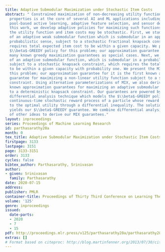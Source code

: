 ```yaml
---
title: Adaptive Submodular Maximization under Stochastic Item Costs
abstract: " Constrained maximization of non-decreasing utility functions with submodularity-like
  properties is at the core of several AI and ML applications including viral marketing,
  pool-based active learning, adaptive feature selection, and sensor deployment. In
  this work, we develop adaptive policies for maximizing such functions when both
  the utility function and item costs may be stochastic. First, we study maximization
  of an adaptive weak submodular function which is submodular in an approximate and
  probabilistic sense, subject to a stochastic fractional knapsack constraint, which
  requires total expected item cost to be within a given capacity. We present the
  $\\beta$-GREEDY policy for this problem; our approximation guarantee for it recovers
  many known greedy maximization guarantees as special cases. Next, we study maximization
  of an adaptive submodular function, which is submodular in a probabilistic sense,
  subject to a stochastic knapsack constraint, which requires the total item cost
  to be within a given capacity with probability one. We present the MIX policy for
  this problem; our approximation guarantee for it is the first known approximation
  guarantee for maximizing a non-linear utility function subject to a stochastic knapsack
  constraint. Using alternative parameterizations of MIX, we also derive the first
  known approximation guarantees for maximizing an adaptive submodular function subject
  to a deterministic knapsack constraint. Our guarantees are powered by an innovative
  differential analysis technique which models the $\\beta$-GREEDY policy using a
  continuous-time stochastic reward process of a particle whose reward is related
  to the optimal utility through a differential inequality. The solution to this inequality
  yields our $\\beta$-GREEDY guarantee. We combine differential analysis with a variety
  of other ideas to derive our MIX guarantees."
layout: inproceedings
series: Proceedings of Machine Learning Research
id: parthasarathy20a
month: 0
tex_title: Adaptive Submodular Maximization under Stochastic Item Costs
firstpage: 3133
lastpage: 3151
page: 3133-3151
order: 3133
cycles: false
bibtex_author: Parthasarathy, Srinivasan
author:
- given: Srinivasan
  family: Parthasarathy
date: 2020-07-15
address: 
publisher: PMLR
container-title: Proceedings of Thirty Third Conference on Learning Theory
volume: '125'
genre: inproceedings
issued:
  date-parts:
  - 2020
  - 7
  - 15
pdf: http://proceedings.mlr.press/v125/parthasarathy20a/parthasarathy20a.pdf
extras: []
# Format based on citeproc: http://blog.martinfenner.org/2013/07/30/citeproc-yaml-for-bibliographies/
---
```


